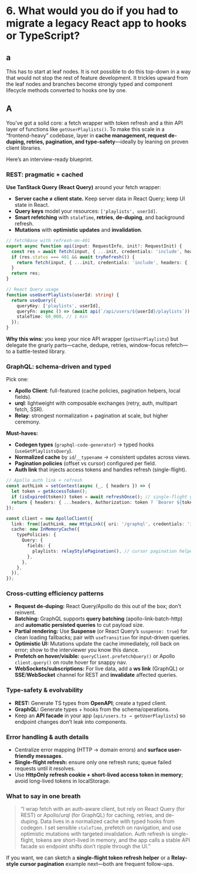 # 6. What would you do if you had to migrate a legacy React app to hooks or TypeScript?

## a

This has to start at leaf nodes. It is not possible to do this top-down in a way that would not stop the rest of feature development. It trickles upward from the leaf nodes and branches become strongly typed and component lifecycle methods converted to hooks one by one.

## A

You’ve got a solid core: a fetch wrapper with token refresh and a thin API layer of functions like `getUserPlaylists()`. To make this scale in a “frontend-heavy” codebase, layer in **cache management, request de-duping, retries, pagination, and type-safety**—ideally by leaning on proven client libraries.

Here’s an interview-ready blueprint.

### REST: pragmatic + cached

**Use TanStack Query (React Query)** around your fetch wrapper:

* **Server cache ≠ client state.** Keep server data in React Query; keep UI state in React.
* **Query keys** model your resources: `['playlists', userId]`.
* **Smart refetching** with `staleTime`, **retries**, **de-duping**, and background refresh.
* **Mutations** with **optimistic updates** and **invalidation**.

```ts
// fetchBase with refresh-on-401
export async function api(input: RequestInfo, init?: RequestInit) {
  const res = await fetch(input, { ...init, credentials: 'include', headers: { ...init?.headers, Authorization: `Bearer ${getAccessToken()}` }});
  if (res.status === 401 && await tryRefresh()) {
    return fetch(input, { ...init, credentials: 'include', headers: { ...init?.headers, Authorization: `Bearer ${getAccessToken()}` }});
  }
  return res;
}

// React Query usage
function useUserPlaylists(userId: string) {
  return useQuery({
    queryKey: ['playlists', userId],
    queryFn: async () => (await api(`/api/users/${userId}/playlists`)).json(),
    staleTime: 60_000, // 1 min
  });
}
```

**Why this wins:** you keep your nice API wrapper (`getUserPlaylists`) but delegate the gnarly parts—cache, dedupe, retries, window-focus refetch—to a battle-tested library.

### GraphQL: schema-driven and typed

Pick one:

* **Apollo Client**: full-featured (cache policies, pagination helpers, local fields).
* **urql**: lightweight with composable exchanges (retry, auth, multipart fetch, SSR).
* **Relay**: strongest normalization + pagination at scale, but higher ceremony.

**Must-haves:**

* **Codegen types** (`graphql-code-generator`) → typed hooks (`useGetPlaylistsQuery`).
* **Normalized cache** by `id`/`__typename` → consistent updates across views.
* **Pagination policies** (offset vs cursor) configured per field.
* **Auth link** that injects access tokens and handles refresh (single-flight).

```ts
// Apollo auth link + refresh
const authLink = setContext(async (_, { headers }) => {
  let token = getAccessToken();
  if (isExpired(token)) token = await refreshOnce(); // single-flight guard
  return { headers: { ...headers, Authorization: token ? `Bearer ${token}` : '' } };
});

const client = new ApolloClient({
  link: from([authLink, new HttpLink({ uri: '/graphql', credentials: 'include' })]),
  cache: new InMemoryCache({
    typePolicies: {
      Query: {
        fields: {
          playlists: relayStylePagination(), // cursor pagination helper
        },
      },
    },
  }),
});
```

### Cross-cutting efficiency patterns

* **Request de-duping:** React Query/Apollo do this out of the box; don’t reinvent.
* **Batching:** GraphQL supports **query batching** (apollo-link-batch-http) and **automatic persisted queries** to cut payload size.
* **Partial rendering:** Use **Suspense** (or React Query’s `suspense: true`) for clean loading fallbacks; pair with `useTransition` for input-driven queries.
* **Optimistic UI:** Mutations update the cache immediately, roll back on error; show to the interviewer you know this dance.
* **Prefetch on hover/visible:** `queryClient.prefetchQuery()` or Apollo `client.query()` on route hover for snappy nav.
* **WebSockets/subscriptions:** For live data, add a **ws link** (GraphQL) or **SSE**/**WebSocket** channel for REST and **invalidate** affected queries.

### Type-safety & evolvability

* **REST:** Generate TS types from **OpenAPI**; create a typed client.
* **GraphQL:** Generate types + hooks from the schema/operations.
* Keep an **API facade** in your app (`api/users.ts → getUserPlaylists`) so endpoint changes don’t leak into components.

### Error handling & auth details

* Centralize error mapping (HTTP → domain errors) and **surface user-friendly messages**.
* **Single-flight refresh:** ensure only one refresh runs; queue failed requests until it resolves.
* Use **HttpOnly refresh cookie + short-lived access token in memory**; avoid long-lived tokens in localStorage.

### What to say in one breath

> “I wrap fetch with an auth-aware client, but rely on React Query (for REST) or Apollo/urql (for GraphQL) for caching, retries, and de-duping. Data lives in a normalized cache with typed hooks from codegen. I set sensible `staleTime`, prefetch on navigation, and use optimistic mutations with targeted invalidation. Auth refresh is single-flight, tokens are short-lived in memory, and the app calls a stable API facade so endpoint shifts don’t ripple through the UI.”

If you want, we can sketch a **single-flight token refresh helper** or a **Relay-style cursor pagination** example next—both are frequent follow-ups.
